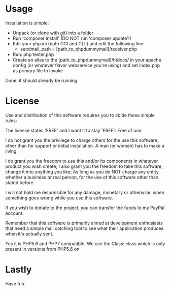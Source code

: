 # Usage

Installation is simple:
- Unpack (or clone with git) into a folder 
- Run 'composer install' (DO NOT run 'composer update'!)
- Edit your php.ini (both CGI and CLI!) and edit the following line:
    - sendmail_path = \[path_to_phpdummymail]/receiver.php
- Run: php tester.php
- Create an alias to the \[path_to_phpdummymail]/htdocs/ in your 
apache config (or whatever flavor webservice you're using)
and set index.php as primary file to invoke

Done, it should already be running


# License

Use and distribution of this software requires you to abide these simple rules:


The license states 'FREE' and I want it to stay 'FREE': Free of use.

I do not grant you the privilege to charge others for the use this software, 
other than for support or initial installation. A man (or woman) has to make a living.

I do grant you the freedom to use this and/or its components in whatever product 
you wish create; I also grant you the freedom to take this software, change it 
into anything you like; As long as you do NOT charge any entity, whether a business
or real person, for the use of this software other than stated before.

I will not hold me responsible for any damage, monetary or otherwise, when something 
goes wrong while you use this software. 

If you wish to donate to the project, you can transfer the funds to my PayPal account.


Remember that this software is primarily aimed at development enthusiasts that need
a simple mail catching tool to see what their application produces when it's actually 
sent.

Yes it is PHP5.6 and PHP7 compatible: We use the Class::class which is only present in 
versions from PHP5.6 on

# Lastly

Have fun.